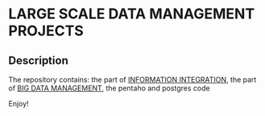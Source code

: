 # LARGE SCALE DATA MANAGEMENT PROJECTS
## Description
The repository contains:
the part of [INFORMATION INTEGRATION](https://github.com/1655653/LSDM/blob/main/docs-II/Information%20Integration%20System%20.pdf), 
the part of [BIG DATA MANAGEMENT](https://github.com/1655653/LSDM/blob/main/docs-BDM/Videogame%20Data%20Warehouse.pdf), 
the pentaho and postgres code

Enjoy!

